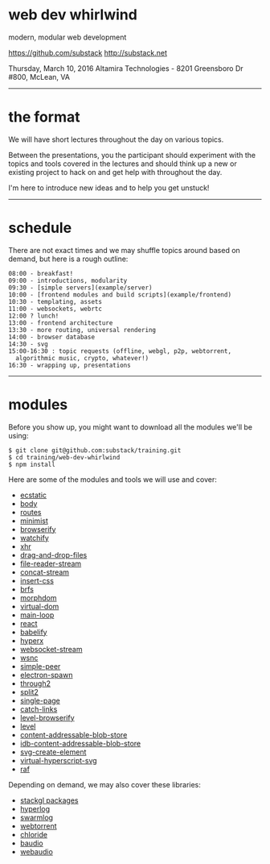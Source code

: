# web dev whirlwind

modern, modular web development

  https://github.com/substack
  http://substack.net

Thursday, March 10, 2016
Altamira Technologies - 8201 Greensboro Dr #800, McLean, VA

---
# the format

We will have short lectures throughout the day on various topics.

Between the presentations, you the participant should experiment with the topics and
tools covered in the lectures and should think up a new or existing project to
hack on and get help with throughout the day.

I'm here to introduce new ideas and to help you get unstuck!

---
# schedule

There are not exact times and we may shuffle topics around based on demand, but
here is a rough outline:

```
08:00 - breakfast!
09:00 - introductions, modularity
09:30 - [simple servers](example/server)
10:00 - [frontend modules and build scripts](example/frontend)
10:30 - templating, assets
11:00 - websockets, webrtc
12:00 ? lunch!
13:00 - frontend architecture
13:30 - more routing, universal rendering
14:00 - browser database
14:30 - svg
15:00-16:30 : topic requests (offline, webgl, p2p, webtorrent,
  algorithmic music, crypto, whatever!)
16:30 - wrapping up, presentations
```

---
# modules

Before you show up, you might want to download all the modules we'll be using:

```
$ git clone git@github.com:substack/training.git
$ cd training/web-dev-whirlwind
$ npm install
```

Here are some of the modules and tools we will use and cover:

* [ecstatic](https://npmjs.com/package/ecstatic)
* [body](https://npmjs.com/package/body)
* [routes](https://npmjs.com/package/routes)
* [minimist](https://npmjs.com/package/minimist)
* [browserify](https://npmjs.com/package/browserify)
* [watchify](https://npmjs.com/package/watchify)
* [xhr](https://npmjs.com/package/xhr)
* [drag-and-drop-files](https://npmjs.com/package/drag-and-drop-files)
* [file-reader-stream](https://npmjs.com/package/file-reader-stream)
* [concat-stream](https://npmjs.com/package/concat-stream)
* [insert-css](https://npmjs.com/package/insert-css)
* [brfs](https://npmjs.com/package/brfs)
* [morphdom](https://npmjs.com/package/morphdom)
* [virtual-dom](https://npmjs.com/package/virtual-dom)
* [main-loop](https://npmjs.com/package/main-loop)
* [react](https://npmjs.com/package/react)
* [babelify](https://npmjs.com/package/babelify)
* [hyperx](https://npmjs.com/package/hyperx)
* [websocket-stream](https://npmjs.com/package/websocket-stream)
* [wsnc](https://npmjs.com/package/wsnc)
* [simple-peer](https://npmjs.com/package/simple-peer)
* [electron-spawn](https://npmjs.com/package/electron-spawn)
* [through2](https://npmjs.com/package/through2)
* [split2](https://npmjs.com/package/split2)
* [single-page](https://npmjs.com/package/single-page)
* [catch-links](https://npmjs.com/package/catch-links)
* [level-browserify](https://npmjs.com/package/level-browserify)
* [level](https://npmjs.com/package/level)
* [content-addressable-blob-store](https://npmjs.com/package/content-addressable-blob-store)
* [idb-content-addressable-blob-store](https://npmjs.com/package/idb-content-addressable-blob-store)
* [svg-create-element](https://npmjs.com/package/svg-create-element)
* [virtual-hyperscript-svg](https://npmjs.com/package/virtual-hyperscript-svg)
* [raf](https://npmjs.com/package/raf)

Depending on demand, we may also cover these libraries:

* [stackgl packages](http://stack.gl/)
* [hyperlog](https://npmjs.com/package/hyperlog)
* [swarmlog](https://npmjs.com/package/swarmlog)
* [webtorrent](https://npmjs.com/package/webtorrent)
* [chloride](https://npmjs.com/package/chloride)
* [baudio](https://npmjs.com/package/baudio)
* [webaudio](https://npmjs.com/package/webaudio)


